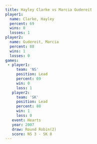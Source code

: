 ```yaml
---
title: Hayley Clarke vs Marcia Gudereit
player1:                
  name: Clarke, Hayley  
  percent: 69           
  wins: 0               
  losses: 1             
player2:                
  name: Gudereit, Marcia
  percent: 88           
  wins: 1               
  losses: 0             
games:
 - player1:        
     team: 'NS'    
     position: Lead
     percent: 69   
     win: 0        
     loss: 1       
   player2:        
     team: 'SK'    
     position: Lead
     percent: 88   
     win: 1        
     loss: 0       
   event: Hearts       
   year: 2007          
   draw: Round Robin(2)
   score: NS 3 - SK 8  
---
```

